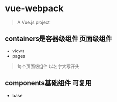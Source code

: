 # vue-webpack

> A Vue.js project

## containers是容器级组件 页面级组件
- views
- pages

> 每个页面级组件 以名字大写开头
## components基础组件 可复用
- base

